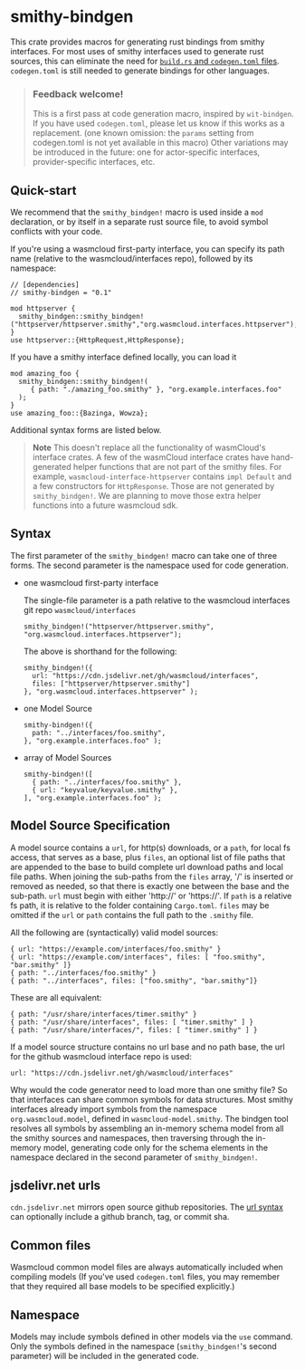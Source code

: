 # smithy-bindgen

This crate provides macros for generating rust bindings from smithy interfaces.
For most uses of smithy interfaces used to generate rust sources,
this can eliminate the need for [`build.rs` and `codegen.toml` files](https://wasmcloud.dev/interfaces/codegen-toml/).
`codegen.toml` is still needed to generate bindings for other languages.

> ### Feedback welcome!
> This is a first pass at code generation macro, inspired by `wit-bindgen`. If you have used `codegen.toml`, please let us know if this works as a replacement. (one known omission: the `params` setting from codegen.toml is not yet available in this macro)
> Other variations may be introduced in the future: one for actor-specific interfaces, provider-specific interfaces, etc.

## Quick-start

We recommend that the `smithy_bindgen!` macro is used inside a `mod` declaration,
or by itself in a separate rust source file, to avoid symbol conflicts with your code.

If you're using a wasmcloud first-party interface, you can specify its path name
(relative to the wasmcloud/interfaces repo), followed by its namespace:

```
// [dependencies]
// smithy-bindgen = "0.1"

mod httpserver {
  smithy_bindgen::smithy_bindgen!("httpserver/httpserver.smithy","org.wasmcloud.interfaces.httpserver");
}
use httpserver::{HttpRequest,HttpResponse};

```

If you have a smithy interface defined locally, you can load it

```
mod amazing_foo {
  smithy_bindgen::smithy_bindgen!(
     { path: "./amazing_foo.smithy" }, "org.example.interfaces.foo"
  );
}
use amazing_foo::{Bazinga, Wowza};
```

Additional syntax forms are listed below.


> **Note** This doesn't replace all the functionality of wasmCloud's interface crates. A few of the wasmCloud interface crates have hand-generated helper functions that are not part of the smithy files. For example, `wasmcloud-interface-httpserver` contains `impl Default` and a few constructors for `HttpResponse`. Those are not generated by `smithy_bindgen!`. We are planning to move those extra helper functions into a future wasmcloud sdk.


## Syntax

The first parameter of the `smithy_bindgen!` macro can take one of three forms.
The second parameter is the namespace used for code generation.

- one wasmcloud first-party interface

  The single-file parameter is a path relative to the wasmcloud interfaces git repo `wasmcloud/interfaces`

  ```
  smithy_bindgen!("httpserver/httpserver.smithy", "org.wasmcloud.interfaces.httpserver");
  ````

  The above is shorthand for the following:
  ```
  smithy_bindgen!({
    url: "https://cdn.jsdelivr.net/gh/wasmcloud/interfaces",
    files: ["httpserver/httpserver.smithy"]
  }, "org.wasmcloud.interfaces.httpserver" );
  ```

- one Model Source

  ```
  smithy-bindgen!({
    path: "../interfaces/foo.smithy",
  }, "org.example.interfaces.foo" );
  ````

- array of Model Sources

  ```
  smithy-bindgen!([
    { path: "../interfaces/foo.smithy" },
    { url: "keyvalue/keyvalue.smithy" },
  ], "org.example.interfaces.foo" );
  ```

## Model Source Specification

A model source contains a `url`, for http(s) downloads, or a `path`, for local fs access, that serves as a base, plus `files`, an optional list of file paths that are appended to the base to build complete url download paths and local file paths.
When joining the sub-paths from the `files` array, '/' is inserted or removed as needed, so that there is exactly one between the base and the sub-path.
`url` must begin with either 'http://' or 'https://'. If `path` is a relative fs path, it is relative to the folder containing `Cargo.toml`.
`files` may be omitted if the `url` or `path` contains the full path to the `.smithy` file.

All the following are (syntactically) valid model sources:
```
{ url: "https://example.com/interfaces/foo.smithy" }
{ url: "https://example.com/interfaces", files: [ "foo.smithy", "bar.smithy" ]}
{ path: "../interfaces/foo.smithy" }
{ path: "../interfaces", files: ["foo.smithy", "bar.smithy"]}
```

These are all equivalent:
```
{ path: "/usr/share/interfaces/timer.smithy" }
{ path: "/usr/share/interfaces", files: [ "timer.smithy" ] }
{ path: "/usr/share/interfaces/", files: [ "timer.smithy" ] }
```

If a model source structure contains no url base and no path base,
the url for the github wasmcloud interface repo is used:
```
url: "https://cdn.jsdelivr.net/gh/wasmcloud/interfaces"
```

Why would the code generator need to load more than one smithy file? So that interfaces can share common symbols for data structures. Most smithy interfaces already import symbols from the namespace `org.wasmcloud.model`, defined in `wasmcloud-model.smithy`.
The bindgen tool resolves all symbols by assembling an in-memory schema model from all the smithy sources and namespaces, then traversing through the in-memory model, generating code only for the schema elements in the namespace declared in the second parameter of `smithy_bindgen!`.

## jsdelivr.net urls

`cdn.jsdelivr.net` mirrors open source github repositories.
The [url syntax](https://www.jsdelivr.com/?docs=gh) can optionally include
a github branch, tag, or commit sha.

## Common files

Wasmcloud common model files are always automatically included when compiling models
(If you've used `codegen.toml` files, you may remember that they required all base models
to be specified explicitly.)

## Namespace

Models may include symbols defined in other models via the `use` command.
Only the symbols defined in the namespace (`smithy_bindgen!`'s second parameter)
will be included in the generated code.






